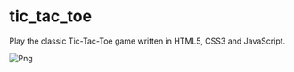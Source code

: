 # tic_tac_toe
Play the classic Tic-Tac-Toe game written in HTML5, CSS3 and JavaScript.

![Png](https://i.ibb.co/YZkbBM1/Immagine-2024-08-11-221433.png)